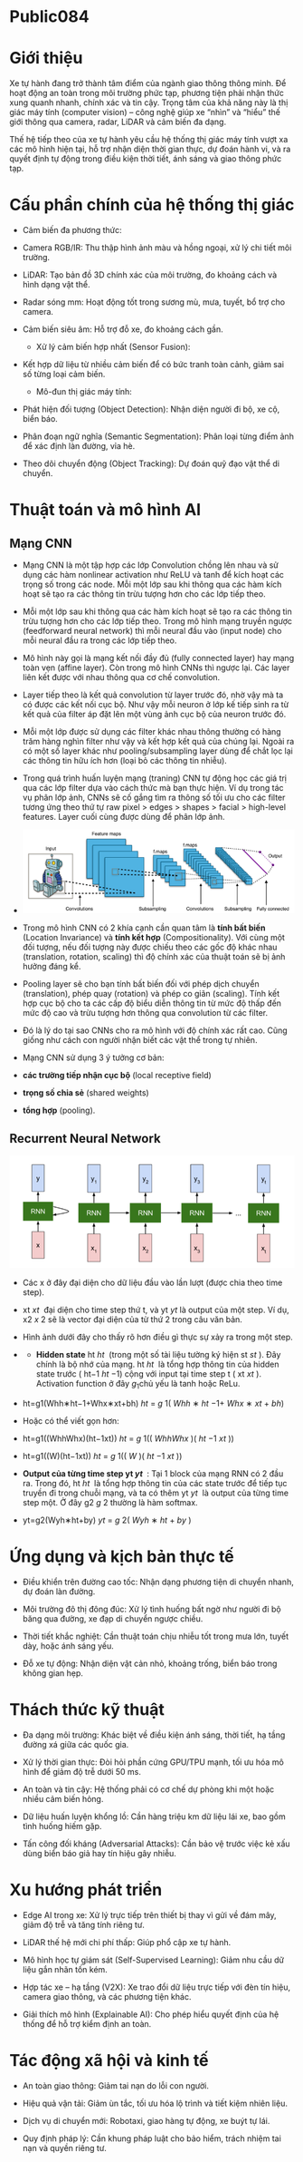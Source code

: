 # Public084

# Giới thiệu

Xe tự hành đang trở thành tâm điểm của ngành giao thông thông minh. Để hoạt động an toàn trong môi trường phức tạp, phương tiện phải nhận thức xung quanh nhanh, chính xác và tin cậy. Trọng tâm của khả năng này là thị giác máy tính (computer vision) – công nghệ giúp xe “nhìn” và “hiểu” thế giới thông qua camera, radar, LiDAR và cảm biến đa dạng.

Thế hệ tiếp theo của xe tự hành yêu cầu hệ thống thị giác máy tính vượt xa các mô hình hiện tại, hỗ trợ nhận diện thời gian thực, dự đoán hành vi, và ra quyết định tự động trong điều kiện thời tiết, ánh sáng và giao thông phức tạp.

# Cấu phần chính của hệ thống thị giác

  * Cảm biến đa phương thức:

* Camera RGB/IR: Thu thập hình ảnh màu và hồng ngoại, xử lý chi tiết môi trường.

* LiDAR: Tạo bản đồ 3D chính xác của môi trường, đo khoảng cách và hình dạng vật thể.

* Radar sóng mm: Hoạt động tốt trong sương mù, mưa, tuyết, bổ trợ cho camera.

* Cảm biến siêu âm: Hỗ trợ đỗ xe, đo khoảng cách gần.

  * Xử lý cảm biến hợp nhất (Sensor Fusion):

* Kết hợp dữ liệu từ nhiều cảm biến để có bức tranh toàn cảnh, giảm sai số từng loại cảm biến.

  * Mô-đun thị giác máy tính:

* Phát hiện đối tượng (Object Detection): Nhận diện người đi bộ, xe cộ, biển báo.

* Phân đoạn ngữ nghĩa (Semantic Segmentation): Phân loại từng điểm ảnh để xác định làn đường, vỉa hè.

* Theo dõi chuyển động (Object Tracking): Dự đoán quỹ đạo vật thể di chuyển.


# Thuật toán và mô hình AI

##  Mạng CNN

  * Mạng CNN là một tập hợp các lớp Convolution chồng lên nhau và sử dụng các hàm nonlinear activation như ReLU và tanh để kích hoạt các trọng số trong các node. Mỗi một lớp sau khi thông qua các hàm kích hoạt sẽ tạo ra các thông tin trừu tượng hơn cho các lớp tiếp theo.

  * Mỗi một lớp sau khi thông qua các hàm kích hoạt sẽ tạo ra các thông tin trừu tượng hơn cho các lớp tiếp theo. Trong mô hình mạng truyền ngược (feedforward neural network) thì mỗi neural đầu vào (input node) cho mỗi neural đầu ra trong các lớp tiếp theo.

  * Mô hình này gọi là mạng kết nối đầy đủ (fully connected layer) hay mạng toàn vẹn (affine layer). Còn trong mô hình CNNs thì ngược lại. Các layer liên kết được với nhau thông qua cơ chế convolution.

  * Layer tiếp theo là kết quả convolution từ layer trước đó, nhờ vậy mà ta có được các kết nối cục bộ. Như vậy mỗi neuron ở lớp kế tiếp sinh ra từ kết quả của filter áp đặt lên một vùng ảnh cục bộ của neuron trước đó.

  * Mỗi một lớp được sử dụng các filter khác nhau thông thường có hàng trăm hàng nghìn filter như vậy và kết hợp kết quả của chúng lại. Ngoài ra có một số layer khác như pooling/subsampling layer dùng để chắt lọc lại các thông tin hữu ích hơn (loại bỏ các thông tin nhiễu).

  * Trong quá trình huấn luyện mạng (traning) CNN tự động học các giá trị qua các lớp filter dựa vào cách thức mà bạn thực hiện. Ví dụ trong tác vụ phân lớp ảnh, CNNs sẽ cố gắng tìm ra thông số tối ưu cho các filter tương ứng theo thứ tự raw pixel > edges > shapes > facial > high-level features. Layer cuối cùng được dùng để phân lớp ảnh.

  * ![Cấu trúc của mạng CNN](images/image1.png)

  * Trong mô hình CNN có 2 khía cạnh cần quan tâm là **tính bất biến** (Location Invariance) và **tính kết hợp** (Compositionality). Với cùng một đối tượng, nếu đối tượng này được chiếu theo các gốc độ khác nhau (translation, rotation, scaling) thì độ chính xác của thuật toán sẽ bị ảnh hưởng đáng kể.

  * Pooling layer sẽ cho bạn tính bất biến đối với phép dịch chuyển (translation), phép quay (rotation) và phép co giãn (scaling). Tính kết hợp cục bộ cho ta các cấp độ biểu diễn thông tin từ mức độ thấp đến mức độ cao và trừu tượng hơn thông qua convolution từ các filter.

  * Đó là lý do tại sao CNNs cho ra mô hình với độ chính xác rất cao. Cũng giống như cách con người nhận biết các vật thể trong tự nhiên.

  * Mạng CNN sử dụng 3 ý tưởng cơ bản:

  * **các trường tiếp nhận cục bộ** (local receptive field)

  * **trọng số chia sẻ** (shared weights)

  * **tổng hợp** (pooling).


##  Recurrent Neural Network

![A diagram of a network AI-generated content may be incorrect.](images/image2.png)

  * Các x ở đây đại diện cho dữ liệu đầu vào lần lượt (được chia theo time step).

  * xt _xt_ ​ đại diện cho time step thứ t, và yt _yt_ ​ là output của một step. Ví dụ, x2 _x_ 2​ sẽ là vector đại diện của từ thứ 2 trong câu văn bản.

  * Hình ảnh dưới đây cho thấy rõ hơn điều gì thực sự xảy ra trong một step.

  *   * **Hidden state** ht _ht_ ​ (trong một số tài liệu tường ký hiện st _st_ ​). Đây chính là bộ nhớ của mạng. ht _ht_ ​ là tổng hợp thông tin của hidden state trước ( ht−1 _ht_ −1​) cộng với input tại time step t ( xt _xt_ ​). Activation function ở đây $g_1$chủ yếu là tanh hoặc ReLu.

  * ht=g1(Whh∗ht−1+Whx∗xt+bh) _ht_ ​= _g_ 1( _Whh_ ​∗ _ht_ −1​+ _Whx_ ​∗ _xt_ ​+ _bh_ ​)

  * Hoặc có thể viết gọn hơn:

  * ht=g1((WhhWhx)(ht−1xt)) _ht_ ​= _g_ 1(( _Whh_ ​ _Whx_ ​)( _ht_ −1​ _xt_ ​​))

  * ht=g1((W)(ht−1xt)) _ht_ ​= _g_ 1(( _W_ )( _ht_ −1​ _xt_ ​​))

  * **Output của từng time step yt _yt_ ​** : Tại 1 block của mạng RNN có 2 đầu ra. Trong đó, ht _ht_ ​ là tổng hợp thông tin của các state trước để tiếp tục truyền đi trong chuỗi mạng, và ta có thêm yt _yt_ ​ là output của từng time step một. Ở đây g2 _g_ 2​ thường là hàm softmax.

  * yt=g2(Wyh∗ht+by) _yt_ ​= _g_ 2( _Wyh_ ​∗ _ht_ ​+ _by_ ​)


# Ứng dụng và kịch bản thực tế

  * Điều khiển trên đường cao tốc: Nhận dạng phương tiện di chuyển nhanh, dự đoán làn đường.

  * Môi trường đô thị đông đúc: Xử lý tình huống bất ngờ như người đi bộ băng qua đường, xe đạp di chuyển ngược chiều.

  * Thời tiết khắc nghiệt: Cần thuật toán chịu nhiễu tốt trong mưa lớn, tuyết dày, hoặc ánh sáng yếu.

  * Đỗ xe tự động: Nhận diện vật cản nhỏ, khoảng trống, biển báo trong không gian hẹp.


# Thách thức kỹ thuật

  * Đa dạng môi trường: Khác biệt về điều kiện ánh sáng, thời tiết, hạ tầng đường xá giữa các quốc gia.

  * Xử lý thời gian thực: Đòi hỏi phần cứng GPU/TPU mạnh, tối ưu hóa mô hình để giảm độ trễ dưới 50 ms.

  * An toàn và tin cậy: Hệ thống phải có cơ chế dự phòng khi một hoặc nhiều cảm biến hỏng.

  * Dữ liệu huấn luyện khổng lồ: Cần hàng triệu km dữ liệu lái xe, bao gồm tình huống hiếm gặp.

  * Tấn công đối kháng (Adversarial Attacks): Cần bảo vệ trước việc kẻ xấu dùng biển báo giả hay tín hiệu gây nhiễu.


# Xu hướng phát triển

  * Edge AI trong xe: Xử lý trực tiếp trên thiết bị thay vì gửi về đám mây, giảm độ trễ và tăng tính riêng tư.

  * LiDAR thế hệ mới chi phí thấp: Giúp phổ cập xe tự hành.

  * Mô hình học tự giám sát (Self-Supervised Learning): Giảm nhu cầu dữ liệu gắn nhãn tốn kém.

  * Hợp tác xe – hạ tầng (V2X): Xe trao đổi dữ liệu trực tiếp với đèn tín hiệu, camera giao thông, và các phương tiện khác.

  * Giải thích mô hình (Explainable AI): Cho phép hiểu quyết định của hệ thống để hỗ trợ kiểm định an toàn.


# Tác động xã hội và kinh tế

  * An toàn giao thông: Giảm tai nạn do lỗi con người.

  * Hiệu quả vận tải: Giảm ùn tắc, tối ưu hóa lộ trình và tiết kiệm nhiên liệu.

  * Dịch vụ di chuyển mới: Robotaxi, giao hàng tự động, xe buýt tự lái.

  * Quy định pháp lý: Cần khung pháp luật cho bảo hiểm, trách nhiệm tai nạn và quyền riêng tư.